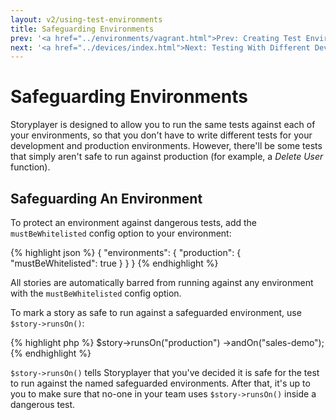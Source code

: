```yaml
---
layout: v2/using-test-environments
title: Safeguarding Environments
prev: '<a href="../environments/vagrant.html">Prev: Creating Test Environments Using Vagrant</a>'
next: '<a href="../devices/index.html">Next: Testing With Different Devices</a>'
---
```


# Safeguarding Environments

Storyplayer is designed to allow you to run the same tests against each of your environments, so that you don't have to write different tests for your development and production environments.  However, there'll be some tests that simply aren't safe to run against production (for example, a _Delete User_ function).

## Safeguarding An Environment

To protect an environment against dangerous tests, add the `mustBeWhitelisted` config option to your environment:

{% highlight json %}
{
	"environments": {
		"production": {
			"mustBeWhitelisted": true
		}
	}
}
{% endhighlight %}

All stories are automatically barred from running against any environment with the `mustBeWhitelisted` config option.

To mark a story as safe to run against a safeguarded environment, use `$story->runsOn()`:

{% highlight php %}
$story->runsOn("production")
      ->andOn("sales-demo");
{% endhighlight %}

`$story->runsOn()` tells Storyplayer that you've decided it is safe for the test to run against the named safeguarded environments.  After that, it's up to you to make sure that no-one in your team uses `$story->runsOn()` inside a dangerous test.